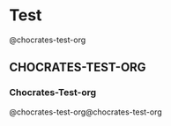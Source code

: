 # Test
@chocrates-test-org

## CHOCRATES-TEST-ORG

### Chocrates-Test-org

@chocrates-test-org@chocrates-test-org
